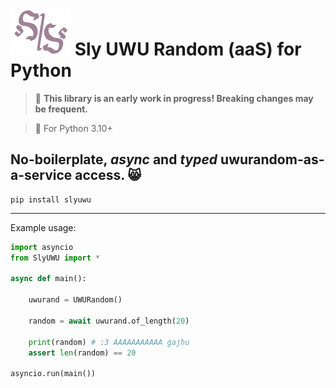 # ![sly logo](https://raw.githubusercontent.com/dunkyl/SlyMeta/main/sly%20logo.svg) Sly UWU Random (aaS) for Python

<!-- elevator begin -->

> 🚧 **This library is an early work in progress! Breaking changes may be frequent.**

> 🐍 For Python 3.10+

## No-boilerplate, *async* and *typed* uwurandom-as-a-service access. 😸

```shell
pip install slyuwu
```

<!-- elevator end -->

---

Example usage:

```python
import asyncio
from SlyUWU import *

async def main():

    uwurand = UWURandom()

    random = await uwurand.of_length(20)

    print(random) # :3 AAAAAAAAAAA gajhu
    assert len(random) == 20
    
asyncio.run(main())
```
